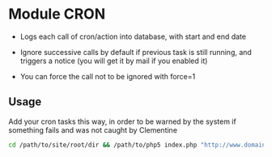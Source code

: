 Module CRON
===========

* Logs each call of cron/action into database, with start and end date

* Ignore successive calls by default if previous task is still running, and triggers a notice (you will get it by mail if you enabled it)

* You can force the call not to be ignored with force=1


Usage
-----

Add your cron tasks this way, in order to be warned by the system if something fails and was not caught by Clementine

```bash
cd /path/to/site/root/dir && /path/to/php5 index.php "http://www.domain.com" "cron/task" || echo "Clementine CRON failed : www.domain.com/cron/task"
```
